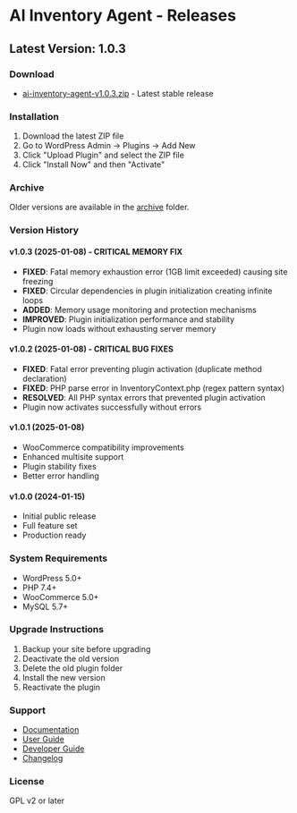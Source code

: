 # AI Inventory Agent - Releases

## Latest Version: 1.0.3

### Download
- [ai-inventory-agent-v1.0.3.zip](ai-inventory-agent-v1.0.3.zip) - Latest stable release

### Installation
1. Download the latest ZIP file
2. Go to WordPress Admin → Plugins → Add New
3. Click "Upload Plugin" and select the ZIP file
4. Click "Install Now" and then "Activate"

### Archive
Older versions are available in the [archive](archive/) folder.

### Version History

#### v1.0.3 (2025-01-08) - CRITICAL MEMORY FIX
- **FIXED**: Fatal memory exhaustion error (1GB limit exceeded) causing site freezing
- **FIXED**: Circular dependencies in plugin initialization creating infinite loops
- **ADDED**: Memory usage monitoring and protection mechanisms
- **IMPROVED**: Plugin initialization performance and stability
- Plugin now loads without exhausting server memory

#### v1.0.2 (2025-01-08) - CRITICAL BUG FIXES
- **FIXED**: Fatal error preventing plugin activation (duplicate method declaration)
- **FIXED**: PHP parse error in InventoryContext.php (regex pattern syntax)
- **RESOLVED**: All PHP syntax errors that prevented plugin activation
- Plugin now activates successfully without errors

#### v1.0.1 (2025-01-08)
- WooCommerce compatibility improvements
- Enhanced multisite support
- Plugin stability fixes
- Better error handling

#### v1.0.0 (2024-01-15)
- Initial public release
- Full feature set
- Production ready

### System Requirements
- WordPress 5.0+
- PHP 7.4+
- WooCommerce 5.0+
- MySQL 5.7+

### Upgrade Instructions
1. Backup your site before upgrading
2. Deactivate the old version
3. Delete the old plugin folder
4. Install the new version
5. Reactivate the plugin

### Support
- [Documentation](../docs/)
- [User Guide](../docs/USER_GUIDE.md)
- [Developer Guide](../docs/DEVELOPER_GUIDE.md)
- [Changelog](../CHANGELOG.md)

### License
GPL v2 or later